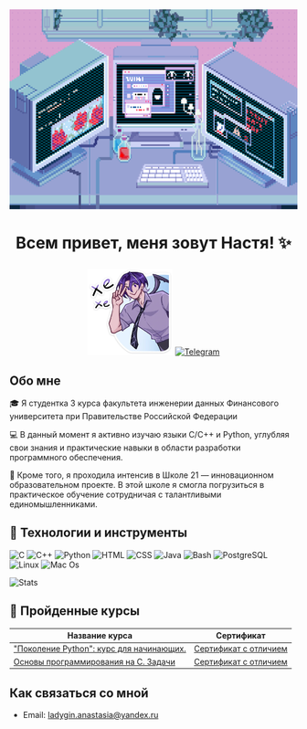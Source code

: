 <img src="https://github.com/Lemacoder/Lemacoder/blob/main/assets/header.gif" alt="Header" width="1900" height="350">

# <p align="center"> Всем привет, меня зовут Настя! :sparkles: </p>

<p align="center">
  <img src ="https://github.com/Lemacoder/Lemacoder/blob/main/assets/sticker.webp" alt="Sticker" width="150" height="150">
  <a href="https://t.me/Lemacoder">
    <img src="https://img.shields.io/badge/Telegram-090909?style=for-the-badge&logo=Telegram&logoColor=33b7fa" alt="Telegram">
  </a>
</p>

## Обо мне 

:mortar_board: Я студентка 3 курса факультета инженерии данных Финансового университета при Правительстве Российской Федерации

:computer: В данный момент я активно изучаю языки C/C++ и Python, углубляя свои знания и практические навыки в области разработки программного обеспечения.  

:school: Кроме того, я проходила интенсив в Школе 21 — инновационном образовательном проекте. В этой школе я смогла погрузиться в практическое обучение сотрудничая с талантливыми единомышленниками.

## :space_invader: Технологии и инструменты

![C](https://img.shields.io/badge/C-090909?style=for-the-badge&logo=C&logoColor=5B69BB)
![C++](https://img.shields.io/badge/C++-090909?style=for-the-badge&logo=C%2b%2b&logoColor=5B69BB)
![Python](https://img.shields.io/badge/Python-090909?style=for-the-badge&logo=Python&logoColor=fee442)
![HTML](https://img.shields.io/badge/HTML-090909?style=for-the-badge&logo=html5&logoColor=e44d26)
![CSS](https://img.shields.io/badge/CSS-090909?style=flat&logo=css&logoColor=e44d26)
![Java](https://img.shields.io/badge/Java-090909?style=for-the-badge&logo=openjdk&logoColor=5B69BB)
![Bash](https://img.shields.io/badge/GNU%20Bash-090909?style=for-the-badge&logo=GNU%20Bash&logoColor=ffcb00)
![PostgreSQL](https://img.shields.io/badge/PostgreSQL-090909?style=for-the-badge&logo=postgresql&logoColor=0300ff4a)
![Linux](https://img.shields.io/badge/Linux_Mint-090909?style=for-the-badge&logo=linux-mint&logoColor=0300ff4a)
![Mac Os](https://img.shields.io/badge/mac-090909?style=for-the-badge&logo=apple&logoColor=0300ff4a)

![Stats](https://github-readme-stats.vercel.app/api/top-langs/?username=Lemacoder&theme=blue-green)

## :notebook: Пройденные курсы 

| Название курса |Сертификат|
| --- | --- |
| ["Поколение Python": курс для начинающих.](https://stepik.org/course/58852/info)| [Сертификат с отличием](https://stepik.org/cert/2374639) |
| [Основы программирования на С. Задачи](https://stepik.org/course/3078/info) | [Сертификат с отличием](https://stepik.org/cert/2520565)|

## Как связаться со мной 

- Email: ladygin.anastasia@yandex.ru 
